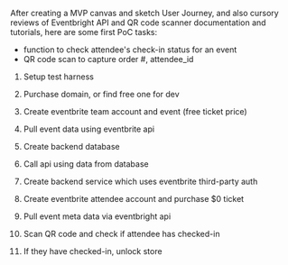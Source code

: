 After creating a MVP canvas and sketch User Journey, and also cursory reviews of Eventbright API and QR code scanner documentation and tutorials, here are some first PoC tasks:

* function to check attendee's check-in status for an event
* QR code scan to capture order #, attendee_id

1. Setup test harness

1. Purchase domain, or find free one for dev
2. Create eventbrite team account and event (free ticket price)
3. Pull event data using eventbrite api

1. Create backend database
2. Call api using data from database

1. Create backend service which uses eventbrite third-party auth

1. Create eventbrite attendee account and purchase $0 ticket
2. Pull event meta data via eventbright api

1. Scan QR code and check if attendee has checked-in
2. If they have checked-in, unlock store
